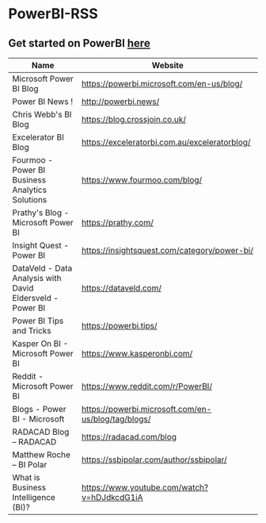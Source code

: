 # PowerBI-RSS

## Get started on PowerBI [here](https://powerbi.microsoft.com/en-us/get-started/)

Name|	Website|
---|----|
Microsoft Power BI Blog |https://powerbi.microsoft.com/en-us/blog/|
Power BI News !	|http://powerbi.news/|
Chris Webb's BI Blog	|https://blog.crossjoin.co.uk/|
Excelerator BI Blog	|https://exceleratorbi.com.au/exceleratorblog/|
Fourmoo - Power BI Business Analytics Solutions	|https://www.fourmoo.com/blog/|
Prathy's Blog - Microsoft Power BI	|https://prathy.com/|
Insight Quest - Power BI	|https://insightsquest.com/category/power-bi/|
DataVeld - Data Analysis with David Eldersveld - Power BI	|https://dataveld.com/|
Power BI Tips and Tricks	|https://powerbi.tips/|
Kasper On BI - Microsoft Power BI	|https://www.kasperonbi.com/|
Reddit - Microsoft Power BI	|https://www.reddit.com/r/PowerBI/
Blogs - Power BI - Microsoft	|https://powerbi.microsoft.com/en-us/blog/tag/blogs/|
RADACAD Blog – RADACAD	|https://radacad.com/blog|
Matthew Roche – BI Polar	|https://ssbipolar.com/author/ssbipolar/|
What is Business Intelligence (BI)?|https://www.youtube.com/watch?v=hDJdkcdG1iA|
